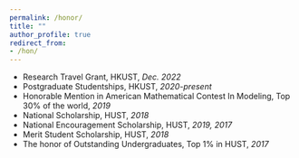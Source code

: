 ```yaml
---
permalink: /honor/
title: ""
author_profile: true
redirect_from: 
- /hon/
---
```


- Research Travel Grant, HKUST, *Dec. 2022*
- Postgraduate Studentships, HKUST, *2020-present*
- Honorable Mention in American Mathematical Contest In Modeling, Top 30% of the world, *2019*
- National Scholarship, HUST, *2018*
- National Encouragement Scholarship, HUST, *2019, 2017*
- Merit Student Scholarship, HUST, *2018*
- The honor of Outstanding Undergraduates, Top 1% in HUST, *2017*
